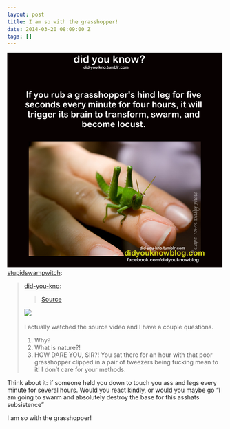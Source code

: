 ```yaml
---
layout: post
title: I am so with the grasshopper!
date: 2014-03-20 08:09:00 Z
tags: []
---
```

![](/media/2014/03/80150457596.png)
[stupidswampwitch](http://stupidswampwitch.tumblr.com/post/80123650729/did-you-kno-source-i-actually-watched-the):

> [did-you-kno](http://didyouknowblog.com/post/80122502967/source):
> 
> > [Source](https://www.youtube.com/watch?v=uURqcI08IC4)
> 
> ![](https://66.media.tumblr.com/58b22a578ac73143a26c9cf4fbcfe2be/tumblr_inline_pk54y9oxQE1snpcgy_540.gif)
> 
> I actually watched the source video and I have a couple questions.
> 
> 1.  Why?
> 2.  What is nature?!
> 3.  HOW DARE YOU, SIR?! You sat there for an hour with that poor grasshopper clipped in a pair of tweezers being fucking mean to it! I don’t care for your methods.

Think about it: if someone held you down to touch you ass and legs every minute for several hours. Would you react kindly, or would you maybe go “I am going to swarm and absolutely destroy the base for this asshats subsistence”

I am so with the grasshopper!
